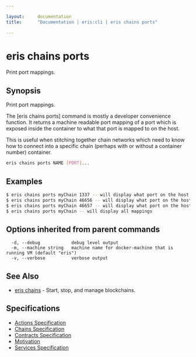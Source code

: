 ```yaml
---

layout:     documentation
title:      "Documentation | eris:cli | eris chains ports"

---
```


# eris chains ports

Print port mappings.

## Synopsis

Print port mappings.

The [eris chains ports] command is mostly a developer
convenience function. It returns a machine readable
port mapping of a port which is exposed inside the
container to what that port is mapped to on the host.

This is useful when stitching together chain networks which
need to know how to connect into a specific chain (perhaps
with or without a container number) container.

```bash
eris chains ports NAME [PORT]...
```

## Examples

```bash
$ eris chains ports myChain 1337 -- will display what port on the host is mapped to the eris:db API port
$ eris chains ports myChain 46656 -- will display what port on the host is mapped to the eris:db peer port
$ eris chains ports myChain 46657 -- will display what port on the host is mapped to the eris:db rpc port
$ eris chains ports myChain -- will display all mappings
```

## Options inherited from parent commands

```
  -d, --debug            debug level output
  -m, --machine string   machine name for docker-machine that is running VM (default "eris")
  -v, --verbose          verbose output
```

## See Also

* [eris chains](https://docs.erisindustries.com/documentation/eris-cli/0.11.3/eris_chains/)	 - Start, stop, and manage blockchains.

## Specifications

* [Actions Specification](https://docs.erisindustries.com/documentation/eris-cli/0.11.3/actions_specification/)
* [Chains Specification](https://docs.erisindustries.com/documentation/eris-cli/0.11.3/chains_specification/)
* [Contracts Specification](https://docs.erisindustries.com/documentation/eris-cli/0.11.3/contracts_specification/)
* [Motivation](https://docs.erisindustries.com/documentation/eris-cli/0.11.3/motivation/)
* [Services Specification](https://docs.erisindustries.com/documentation/eris-cli/0.11.3/services_specification/)

